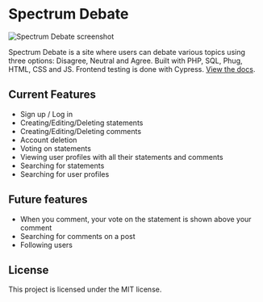 # Spectrum Debate

<img src="https://github.com/Laptop-Salad/SpectrumDebate/assets/80591698/d869181f-c9b2-4c73-9561-c7c2cfcb17d2" alt="Spectrum Debate screenshot">

Spectrum Debate is a site where users can debate various topics using three options: Disagree, Neutral and Agree. Built with PHP, SQL, Phug, HTML, CSS and JS. Frontend testing is done with Cypress. [View the docs](https://github.com/Laptop-Salad/SpectrumDebate/tree/master/docs).

## Current Features
- Sign up / Log in
- Creating/Editing/Deleting statements
- Creating/Editing/Deleting comments
- Account deletion
- Voting on statements
- Viewing user profiles with all their statements and comments
- Searching for statements
- Searching for user profiles

## Future features
- When you comment, your vote on the statement is shown above your comment
- Searching for comments on a post
- Following users

## License
This project is licensed under the MIT license.
